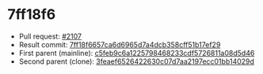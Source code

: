 # 7ff18f6
- Pull request: [#2107](https://github.com/MarlinFirmware/Marlin/pull/2107)
- Result commit: [7ff18f6657ca6d6965d7a4dcb358cff51b17ef29](https://github.com/MarlinFirmware/Marlin/commit/7ff18f6657ca6d6965d7a4dcb358cff51b17ef29)
- First parent (mainline): [c5feb9c6a1225798468233cdf5726811a08d5d46](https://github.com/MarlinFirmware/Marlin/commit/c5feb9c6a1225798468233cdf5726811a08d5d46)
- Second parent (clone): [3feaef6526422630c07d7aa2197ecc01bb14029d](https://github.com/MarlinFirmware/Marlin/commit/3feaef6526422630c07d7aa2197ecc01bb14029d)
